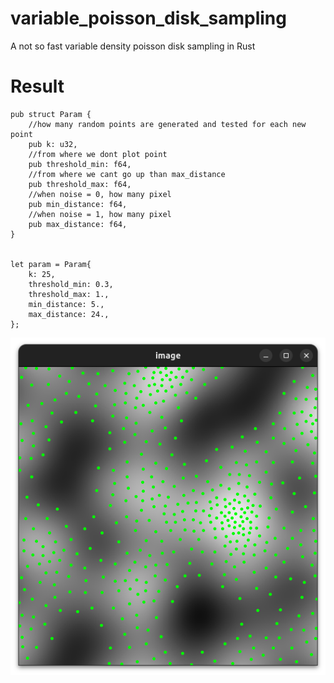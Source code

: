 # variable_poisson_disk_sampling
A not so fast variable density poisson disk sampling in Rust

# Result
```
pub struct Param {
    //how many random points are generated and tested for each new point
    pub k: u32,
    //from where we dont plot point
    pub threshold_min: f64,
    //from where we cant go up than max_distance
    pub threshold_max: f64,
    //when noise = 0, how many pixel
    pub min_distance: f64,
    //when noise = 1, how many pixel
    pub max_distance: f64,
}


let param = Param{
    k: 25,
    threshold_min: 0.3,
    threshold_max: 1.,
    min_distance: 5.,
    max_distance: 24.,
};
```
![Alt text](img/ss.png?raw=true "Result")